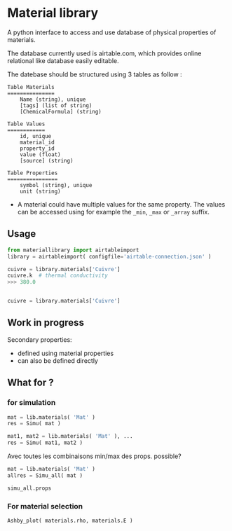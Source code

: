 # Material library
A python interface to access and use database of physical properties of materials.

The database currently used is airtable.com, which provides online relational like database easily editable.

The datebase should be structured using 3 tables as follow :

```
Table Materials
===============
    Name (string), unique
    [tags] (list of string)
    [ChemicalFormula] (string)

Table Values
============
    id, unique
    material_id
    property_id
    value (float)
    [source] (string)

Table Properties
================
    symbol (string), unique
    unit (string)
```

- A material could have multiple values for the same property. The values can be accessed using for example the `_min`, `_max` or `_array` suffix.


## Usage
```python
from materiallibrary import airtableimport
library = airtableimport( configfile='airtable-connection.json' )

cuivre = library.materials['Cuivre']
cuivre.k  # thermal conductivity
>>> 380.0
```


```python

cuivre = library.materials['Cuivre']

```


## Work in progress

Secondary properties:
- defined using material properties
- can also be defined directly


## What for ?
### for simulation

```python
mat = lib.materials( 'Mat' )
res = Simu( mat )
```

```python
mat1, mat2 = lib.materials( 'Mat' ), ...
res = Simu( mat1, mat2 )
```

Avec toutes les combinaisons min/max des props. possible?
```python
mat = lib.materials( 'Mat' )
allres = Simu_all( mat )

simu_all.props
```

### For material selection

```python
Ashby_plot( materials.rho, materials.E )
```

